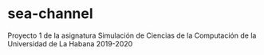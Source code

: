 # sea-channel
Proyecto 1 de la asignatura Simulación de Ciencias de la Computación de la Universidad de La Habana 2019-2020
